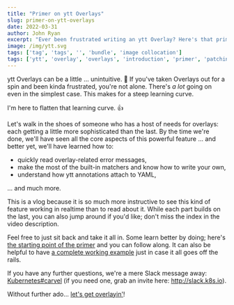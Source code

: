 ```yaml
---
title: "Primer on ytt Overlays"
slug: primer-on-ytt-overlays
date: 2022-03-31
author: John Ryan
excerpt: "Ever been frustrated writing an ytt Overlay? Here's that primer you wish you had."
image: /img/ytt.svg
tags: ['tag', 'tags', '', 'bundle', 'image collocation']
tags: ['ytt', 'overlay', 'overlays', 'introduction', 'primer', 'patching']
---
```


ytt Overlays can be a little ... unintuitive. 😬 If you've taken Overlays out for a spin and been kinda frustrated, you're not alone. There's _a lot_ going on even in the simplest case. This makes for a steep learning curve.

I'm here to flatten that learning curve. 👍

Let's walk in the shoes of someone who has a host of needs for overlays: each getting a little more sophisticated than the last. By the time we're done, we'll have seen all the core aspects of this powerful feature ... and better yet, we'll have learned how to:
- quickly read overlay-related error messages, 
- make the most of the built-in matchers and know how to write your own,
- understand how ytt annotations attach to YAML,

... and much more.

This is a vlog because it is so much more instructive to see this kind of feature working in realtime than to read about it. While each part builds on the last, you can also jump around if you'd like; don't miss the index in the video description.

Feel free to just sit back and take it all in. Some learn better by doing; here's [the starting point of the primer](https://carvel.dev/ytt/#gist:https://gist.github.com/pivotaljohn/28869c2a1261e7e922412feee25adb8d) and you can follow along. It can also be helpful to have [a complete working example](https://carvel.dev/ytt/#gist:https://gist.github.com/pivotaljohn/fd11e2b4ee7256ec574dda77856ef956) just in case it all goes off the rails.

If you have any further questions, we're a mere Slack message away: [Kubernetes#carvel](https://kubernetes.slack.com/archives/CH8KCCKA5) (if you need one, grab an invite here: http://slack.k8s.io).

Without further ado... [let's get overlayin'](https://youtu.be/3IDetDhoC34)!
